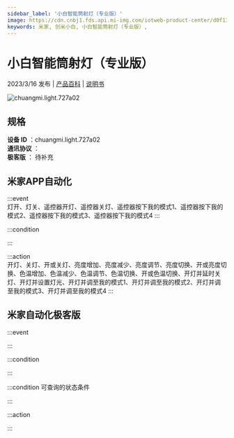 ```yaml
---
sidebar_label: '小白智能筒射灯（专业版）'
image: https://cdn.cnbj1.fds.api.mi-img.com/iotweb-product-center/d0f13d0c4c6471b5fa4ab2a33c7a281a_1671529614455.png?GalaxyAccessKeyId=AKVGLQWBOVIRQ3XLEW&Expires=9223372036854775807&Signature=MUmxH5FodvNnJolEGggCFeSdCC0=
keywords: 米家, 创米小白, 小白智能筒射灯（专业版）, 
---
```

# 小白智能筒射灯（专业版）

2023/3/16 发布 | [产品百科](https://home.mi.com/webapp/content/baike/product/index.html?model=chuangmi.light.727a02/) | [说明书](https://home.mi.com/views/introduction.html?model=chuangmi.light.727a02&region=cn)

![chuangmi.light.727a02](https://cdn.cnbj1.fds.api.mi-img.com/iotweb-product-center/d0f13d0c4c6471b5fa4ab2a33c7a281a_1671529614455.png?GalaxyAccessKeyId=AKVGLQWBOVIRQ3XLEW&Expires=9223372036854775807&Signature=MUmxH5FodvNnJolEGggCFeSdCC0=)

## 规格  
> 
**设备 ID** ：chuangmi.light.727a02  
**通讯协议** ：  
**极客版**  ： 待补充 


## 米家APP自动化  

:::event  
灯开、灯关、遥控器开灯、遥控器关灯、遥控器按下我的模式1、遥控器按下我的模式2、遥控器按下我的模式3、遥控器按下我的模式4
:::

:::condition  

:::

:::action   
开灯、关灯、开或关灯、亮度增加、亮度减少、亮度调节、亮度切换、开或亮度切换、色温增加、色温减少、色温调节、色温切换、开或色温切换、开灯并延时关灯、开灯并设置灯光、开灯并调至我的模式1、开灯并调至我的模式2、开灯并调至我的模式3、开灯并调至我的模式4
:::

## 米家自动化极客版  

:::event  

:::

:::condition  

:::

:::condition 可查询的状态条件  

:::

:::action  

:::

        
